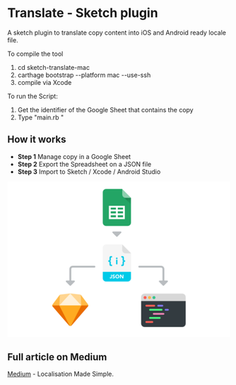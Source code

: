 # Translate - Sketch plugin
A sketch plugin to translate copy content into iOS and Android ready locale file.

To compile the tool
1. cd sketch-translate-mac
2. carthage bootstrap --platform mac --use-ssh
3. compile via Xcode

To run the Script:
1. Get the identifier of the Google Sheet that contains the copy
2. Type "main.rb <identifier>"

## How it works
* **Step 1** Manage copy in a Google Sheet
* **Step 2** Export the Spreadsheet on a JSON file
* **Step 3** Import to Sketch / Xcode / Android Studio

![Process](images/loc_illo_diagram.png)

## Full article on Medium
[Medium](https://medium.com/@teogagliano/localisation-made-simple-e479b4e98434) - Localisation Made Simple.
